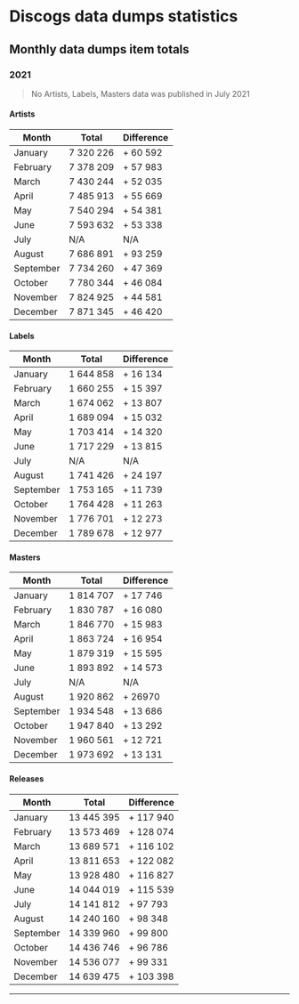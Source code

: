 # Discogs data dumps statistics

## Monthly data dumps item totals

### 2021

> No Artists, Labels, Masters data was published in July 2021

#### Artists

| Month     | Total     | Difference |
|-----------|-----------|------------|
| January   | 7 320 226 | + 60 592   |
| February  | 7 378 209 | + 57 983   |
| March     | 7 430 244 | + 52 035   |
| April     | 7 485 913 | + 55 669   |
| May       | 7 540 294 | + 54 381   |
| June      | 7 593 632 | + 53 338   |
| July      | N/A       | N/A        |
| August    | 7 686 891 | + 93 259   |
| September | 7 734 260 | + 47 369   |
| October   | 7 780 344 | + 46 084   |
| November  | 7 824 925 | + 44 581   |
| December  | 7 871 345 | + 46 420   |


#### Labels

| Month     | Total     | Difference |
|-----------|-----------|------------|
| January   | 1 644 858 | + 16 134   |
| February  | 1 660 255 | + 15 397   |
| March     | 1 674 062 | + 13 807   |
| April     | 1 689 094 | + 15 032   |
| May       | 1 703 414 | + 14 320   |
| June      | 1 717 229 | + 13 815   |
| July      | N/A       | N/A        |
| August    | 1 741 426 | + 24 197   |
| September | 1 753 165 | + 11 739   |
| October   | 1 764 428 | + 11 263   |
| November  | 1 776 701 | + 12 273   |
| December  | 1 789 678 | + 12 977   |

#### Masters

| Month     | Total     | Difference |
|-----------|-----------|------------|
| January   | 1 814 707 | + 17 746   |
| February  | 1 830 787 | + 16 080   |
| March     | 1 846 770 | + 15 983   |
| April     | 1 863 724 | + 16 954   |
| May       | 1 879 319 | + 15 595   |
| June      | 1 893 892 | + 14 573   |
| July      | N/A       | N/A        |
| August    | 1 920 862 | + 26970    |
| September | 1 934 548 | + 13 686   |
| October   | 1 947 840 | + 13 292   |
| November  | 1 960 561 | + 12 721   |
| December  | 1 973 692 | + 13 131   |

#### Releases

| Month     | Total      | Difference |
|-----------|------------|------------|
| January   | 13 445 395 | + 117 940  |
| February  | 13 573 469 | + 128 074  |
| March     | 13 689 571 | + 116 102  |
| April     | 13 811 653 | + 122 082  |
| May       | 13 928 480 | + 116 827  |
| June      | 14 044 019 | + 115 539  |
| July      | 14 141 812 | +  97 793  |
| August    | 14 240 160 | +  98 348  |
| September | 14 339 960 | +  99 800  |
| October   | 14 436 746 | +  96 786  |
| November  | 14 536 077 | +  99 331  |
| December  | 14 639 475 | + 103 398  |

---
